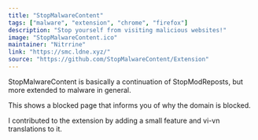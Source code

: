 ```yaml
---
title: "StopMalwareContent"
tags: ["malware", "extension", "chrome", "firefox"]
description: "Stop yourself from visiting malicious websites!"
image: "StopMalwareContent.ico"
maintainer: "Nitrrine"
link: "https://smc.ldne.xyz/"
source: "https://github.com/StopMalwareContent/Extension"
---
```


StopMalwareContent is basically a continuation of StopModReposts, but more extended to malware in general.

This shows a blocked page that informs you of why the domain is blocked.

I contributed to the extension by adding a small feature and vi-vn translations to it.

